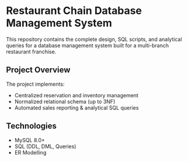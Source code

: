 # Restaurant Chain Database Management System

This repository contains the complete design, SQL scripts, and analytical queries for a database management system built for a multi-branch restaurant franchise.

##  Project Overview
The project implements:
- Centralized reservation and inventory management
- Normalized relational schema (up to 3NF)
- Automated sales reporting & analytical SQL queries

## Technologies
- MySQL 8.0+
- SQL (DDL, DML, Queries)
- ER Modelling

